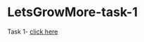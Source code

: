 # LetsGrowMore-task-1

Task 1- [click here](https://raeshmisuresh.github.io/LetsGrowMore-task-1/list.html)
